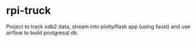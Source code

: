 # rpi-truck
Project to track odb2 data, stream into plotly/flask app (using faust) and use airflow to build postgresql db.
